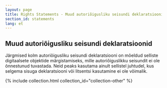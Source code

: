 ```yaml
---
layout: page
title: Rights Statements - Muud autoriõigusliku seisundi deklaratsioonid
section_id: statements
lang: et
---
```


## Muud autoriõigusliku seisundi deklaratsioonid

Järgmised kolm autoriõigusliku seisundi deklaratsiooni on mõeldud selliste digitaalsete objektide märgistamiseks, mille autoriõiguslikku seisundit ei ole õnnestunud tuvastada. Neid peaks kasutama ainult sellistel juhtudel, kus selgema sisuga deklaratsiooni või litsentsi kasutamine ei ole võimalik.

{% include collection.html collection_id="collection-other" %}

